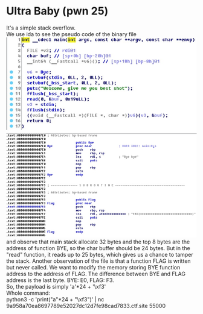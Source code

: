 # Ultra Baby (pwn 25)
It's a simple stack overflow.  
We use ida to see the pseudo code of the binary file  
![](pseudo_code.jpg)  
![](BYE_FLAG_address.jpg)
and observe that main stack allocate 32 bytes and the top 8 bytes are the address of function BYE, so the char buffer should be 24 bytes. But in the "read" function, it reads up to 25 bytes, which gives us a chance to tamper the stack. Another observation of the file is that a function FLAG is written but never called. We want to modify the memory storing BYE function address to the address of FLAG. The difference between BYE and FLAG address is the last byte. BYE: E0, FLAG: F3.  
So, the payload is simply 'a'*24 + '\xf3'  
Whole command:  
python3 -c 'print("a"*24 + "\xf3")' | nc 9a958a70ea8697789e52027dc12d7fe98cad7833.ctf.site 55000
